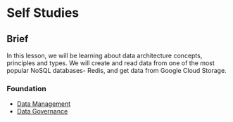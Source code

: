 # Self Studies

## Brief

In this lesson, we will be learning about data architecture concepts, principles and types. We will create and read data from one of the most popular NoSQL databases- Redis,
and get data from Google Cloud Storage.

### Foundation

- [Data Management](https://www.ibm.com/topics/data-management)
- [Data Governance](https://www.ibm.com/topics/data-governance)
